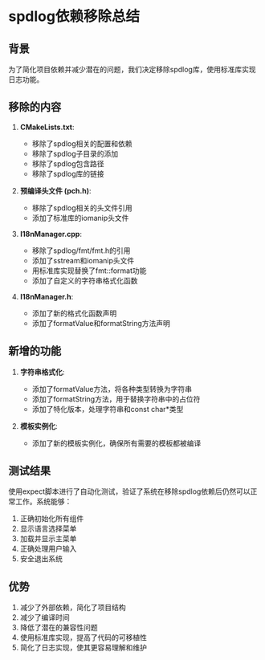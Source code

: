 # spdlog依赖移除总结

## 背景
为了简化项目依赖并减少潜在的问题，我们决定移除spdlog库，使用标准库实现日志功能。

## 移除的内容

1. **CMakeLists.txt**:
   - 移除了spdlog相关的配置和依赖
   - 移除了spdlog子目录的添加
   - 移除了spdlog包含路径
   - 移除了spdlog库的链接

2. **预编译头文件 (pch.h)**:
   - 移除了spdlog相关的头文件引用
   - 添加了标准库的iomanip头文件

3. **I18nManager.cpp**:
   - 移除了spdlog/fmt/fmt.h的引用
   - 添加了sstream和iomanip头文件
   - 用标准库实现替换了fmt::format功能
   - 添加了自定义的字符串格式化函数

4. **I18nManager.h**:
   - 添加了新的格式化函数声明
   - 添加了formatValue和formatString方法声明

## 新增的功能

1. **字符串格式化**:
   - 添加了formatValue方法，将各种类型转换为字符串
   - 添加了formatString方法，用于替换字符串中的占位符
   - 添加了特化版本，处理字符串和const char*类型

2. **模板实例化**:
   - 添加了新的模板实例化，确保所有需要的模板都被编译

## 测试结果
使用expect脚本进行了自动化测试，验证了系统在移除spdlog依赖后仍然可以正常工作。系统能够：
1. 正确初始化所有组件
2. 显示语言选择菜单
3. 加载并显示主菜单
4. 正确处理用户输入
5. 安全退出系统

## 优势
1. 减少了外部依赖，简化了项目结构
2. 减少了编译时间
3. 降低了潜在的兼容性问题
4. 使用标准库实现，提高了代码的可移植性
5. 简化了日志实现，使其更容易理解和维护 